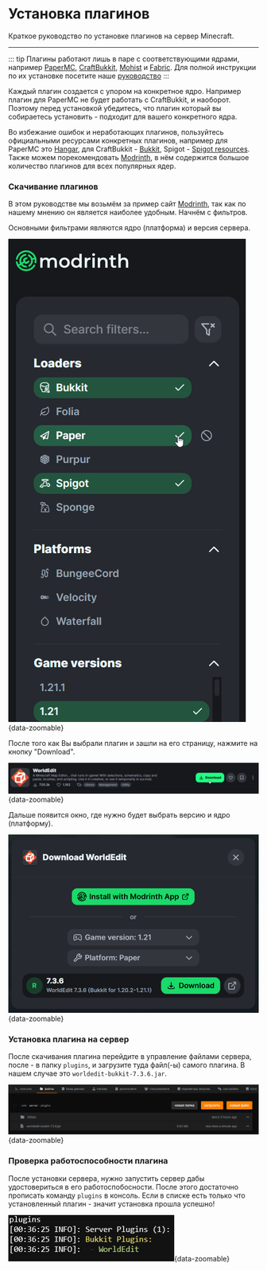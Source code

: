 <script setup>
import minecraftLogo from '/components/minecraftLogo.vue';
</script>

# <minecraftLogo>Установка плагинов</minecraftLogo>

Краткое руководство по установке плагинов на сервер Minecraft.

***

::: tip
Плагины работают лишь в паре с соответствующими ядрами, например [PaperMC](https://papermc.io/), [CraftBukkit](https://getbukkit.org/), [Mohist](https://mohistmc.com/) и [Fabric](https://fabricmc.net/). Для полной инструкции по их установке посетите наше [руководство](/games/minecraft/core)
:::

Каждый плагин создается с упором на конкретное ядро. Например плагин для PaperMC не будет работать с CraftBukkit, и наоборот. Поэтому перед установкой убедитесь, что плагин который вы собираетесь установить - подходит для вашего конкретного ядра.

Во избежание ошибок и неработающих плагинов, пользуйтесь официальными ресурсами конкретных плагинов, например для PaperMC это [Hangar](https://hangar.papermc.io/), для CraftBukkit - [Bukkit](https://dev.bukkit.org/bukkit-plugins), Spigot - [Spigot resources](https://www.spigotmc.org/resources/categories/spigot.4/). Также можем порекомендовать [Modrinth](https://modrinth.com/plugins), в нём содержится большое количество плагинов для всех популярных ядер.

### Скачивание плагинов

В этом руководстве мы возьмём за пример сайт [Modrinth](https://modrinth.com/plugins), так как по нашему мнению он является наиболее удобным.
Начнём с фильтров.

Основными фильтрами являются ядро (платформа) и версия сервера.

![plugin filters](/images/games/minecraft/plugins/filters.png){data-zoomable}

После того как Вы выбрали плагин и зашли на его страницу, нажмите на кнопку "Download".

![plugin download button](/images/games/minecraft/plugins/plugin-download-button.png){data-zoomable}

Дальше появится окно, где нужно будет выбрать версию и ядро (платформу).

![plugin download popup](/images/games/minecraft/plugins/plugin-download-popup.png){data-zoomable}

### Установка плагина на сервер

После скачивания плагина перейдите в управление файлами сервера, после - в папку `plugins`, и загрузите туда файл(-ы) самого плагина. В нашем случае это `worldedit-bukkit-7.3.6.jar`.

![plugin upload to the server](/images/games/minecraft/plugins/file-upload.png){data-zoomable}

### Проверка работоспособности плагина

После установки сервера, нужно запустить сервер дабы удостовериться в его работоспобосности. После этого достаточно прописать команду `plugins` в консоль. Если в списке есть только что установленный плагин - значит установка прошла успешно!

![plugin working](/images/games/minecraft/plugins/plugin-working.png){data-zoomable}
